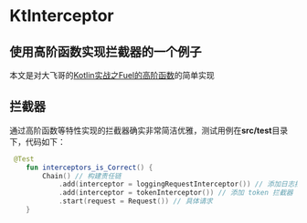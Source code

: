 # KtInterceptor

## 使用高阶函数实现拦截器的一个例子

本文是对大飞哥的[Kotlin实战之Fuel的高阶函数](https://mp.weixin.qq.com/s/CPYAzy96Bs07RaCoEpYOfA)的简单实现

## 拦截器

通过高阶函数等特性实现的拦截器确实非常简洁优雅，测试用例在**src/test**目录下，代码如下：

```kotlin
 @Test
    fun interceptors_is_Correct() {
        Chain() // 构建责任链
            .add(interceptor = loggingRequestInterceptor()) // 添加日志拦截器
            .add(interceptor = tokenInterceptor()) // 添加 token 拦截器
            .start(request = Request()) // 具体请求
    }
```

